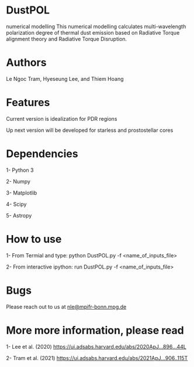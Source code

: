 # DustPOL
numerical modelling
This numerical modelling calculates multi-wavelength polarization degree of thermal dust emission 
based on Radiative Torque alignment theory and Radiative Torque Disruption.

# Authors
Le Ngoc Tram, Hyeseung Lee, and Thiem Hoang

# Features

Current version is idealization for PDR regions

Up next version will be developed for starless and prostostellar cores

# Dependencies

1- Python 3

2- Numpy

3- Matplotlib

4- Scipy

5- Astropy

# How to use

1- From Termial and type: python DustPOL.py -f <name_of_inputs_file>

2- From interactive ipython: run DustPOL.py -f <name_of_inputs_file>

# Bugs
Please reach out to us at nle@mpifr-bonn.mpg.de 

# More more information, please read

1- Lee et al. (2020) https://ui.adsabs.harvard.edu/abs/2020ApJ...896...44L

2- Tram et al. (2021) https://ui.adsabs.harvard.edu/abs/2021ApJ...906..115T
